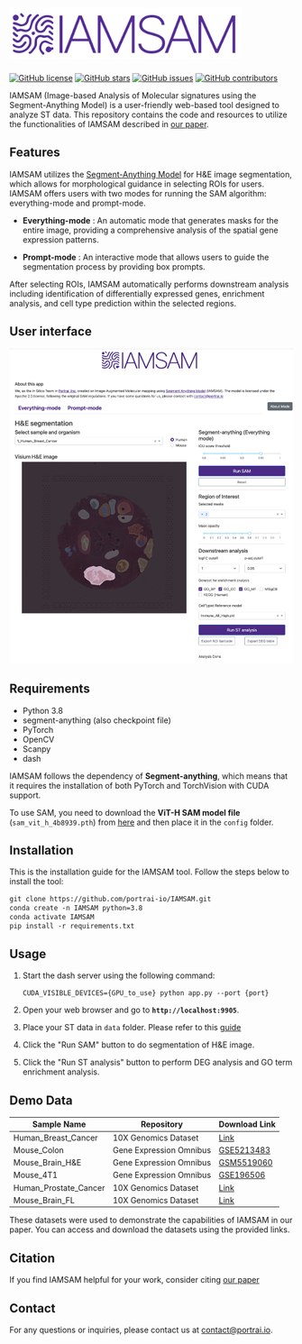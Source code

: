 # <img src="/assets/logo.png"  height="90">
 

[![GitHub license](https://img.shields.io/github/license/portrai-io/IAMSAM)](https://github.com/portrai-io/IAMSAM/blob/main/LICENSE)
[![GitHub stars](https://img.shields.io/github/stars/portrai-io/IAMSAM)](https://github.com/portrai-io/IAMSAM/stargazers)
[![GitHub issues](https://img.shields.io/github/issues/portrai-io/IAMSAM)](https://github.com/portrai-io/IAMSAM/issues)
[![GitHub contributors](https://img.shields.io/github/contributors/portrai-io/IAMSAM)](https://github.com/portrai-io/IAMSAM/graphs/contributors)

IAMSAM (Image-based Analysis of Molecular signatures using the Segment-Anything Model) is a user-friendly web-based tool designed to analyze ST data. This repository contains the code and resources to utilize the functionalities of IAMSAM described in [our paper](https://doi.org/10.1101/2023.05.25.542052).


## Features
IAMSAM utilizes the [Segment-Anything Model](https://github.com/facebookresearch/segment-anything) for H&E image segmentation, which allows for morphological guidance in selecting ROIs for users. IAMSAM offers users with two modes for running the SAM algorithm: everything-mode and prompt-mode.

- **Everything-mode** : An automatic mode that generates masks for the entire image, providing a comprehensive analysis of the spatial gene expression patterns.

- **Prompt-mode** : An interactive mode that allows users to guide the segmentation process by providing box prompts.

After selecting ROIs, IAMSAM automatically performs downstream analysis including identification of differentially expressed genes, enrichment analysis, and cell type prediction within the selected regions.


## User interface
<img src="/assets/ui_example.png" width = 800>






## Requirements

- Python 3.8
- segment-anything (also checkpoint file)
- PyTorch
- OpenCV
- Scanpy
- dash

IAMSAM follows the dependency of **Segment-anything**, which means that it requires the installation of both PyTorch and TorchVision with CUDA support.

To use SAM, you need to download the **ViT-H SAM model file** (`sam_vit_h_4b8939.pth`) from [here](https://github.com/facebookresearch/segment-anything#model-checkpoints) and then place it in the `config` folder.

## Installation
This is the installation guide for the IAMSAM tool. Follow the steps below to install the tool:

    git clone https://github.com/portrai-io/IAMSAM.git
    conda create -n IAMSAM python=3.8
    conda activate IAMSAM
    pip install -r requirements.txt
    
## Usage

1. Start the dash server using the following command:
    
    ```
    CUDA_VISIBLE_DEVICES={GPU_to_use} python app.py --port {port}
    ```
    
2. Open your web browser and go to **`http://localhost:9905`**.
3. Place your ST data in `data` folder. Please refer to this [guide](https://github.com/portrai-io/IAMSAM/blob/main/data/rule.md)
4. Click the "Run SAM" button to do segmentation of H&E image.
5. Click the "Run ST analysis" button to perform DEG analysis and GO term enrichment analysis.

## Demo Data

| Sample Name           | Repository                | Download Link                                                                                       |
|-----------------------|---------------------------|-----------------------------------------------------------------------------------------------------|
| Human_Breast_Cancer   | 10X Genomics Dataset      | [Link](https://www.10xgenomics.com/resources/datasets/human-breast-cancer-ductal-carcinoma-in-situ-invasive-carcinoma-ffpe-1-standard-1-3-0)   |
| Mouse_Colon           | Gene Expression Omnibus   | [GSE5213483](https://www.ncbi.nlm.nih.gov/geo/query/acc.cgi?acc=GSM5213483)                         |
| Mouse_Brain_H&E       | Gene Expression Omnibus   | [GSM5519060](https://www.ncbi.nlm.nih.gov/geo/query/acc.cgi?acc=GSM5519060)                         |
| Mouse_4T1             | Gene Expression Omnibus   | [GSE196506](https://www.ncbi.nlm.nih.gov/geo/query/acc.cgi?acc=GSE196506)                           |
| Human_Prostate_Cancer | 10X Genomics Dataset      | [Link](https://www.10xgenomics.com/resources/datasets/human-prostate-cancer-adenocarcinoma-with-invasive-carcinoma-ffpe-1-standard-1-3-0) |
| Mouse_Brain_FL        | 10X Genomics Dataset      | [Link](https://www.10xgenomics.com/resources/datasets/adult-mouse-brain-section-1-coronal-stains-dapi-anti-neu-n-1-standard-1-1-0)           |

These datasets were used to demonstrate the capabilities of IAMSAM in our paper. You can access and download the datasets using the provided links.

## Citation
If you find IAMSAM helpful for your work, consider citing [our paper](https://doi.org/10.1101/2023.05.25.542052)


## Contact
For any questions or inquiries, please contact us at [contact@portrai.io](mailto:contact@portrai.io).


